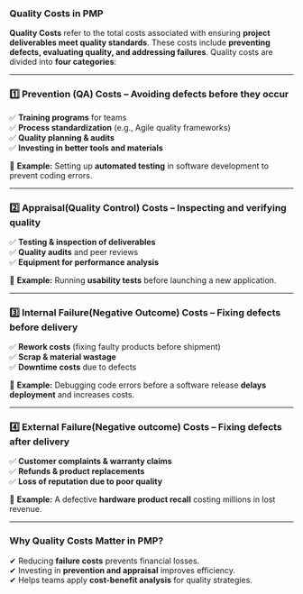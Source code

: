 ### **Quality Costs in PMP**

**Quality Costs** refer to the total costs associated with ensuring **project deliverables meet quality standards**. These costs include **preventing defects, evaluating quality, and addressing failures**. Quality costs are divided into **four categories**:

---

### **1️⃣ Prevention (QA) Costs** – **Avoiding defects before they occur**

✅ **Training programs** for teams  
✅ **Process standardization** (e.g., Agile quality frameworks)  
✅ **Quality planning & audits**  
✅ **Investing in better tools and materials**

📌 **Example:** Setting up **automated testing** in software development to prevent coding errors.

---

### **2️⃣ Appraisal(Quality Control) Costs** – **Inspecting and verifying quality**

✅ **Testing & inspection of deliverables**  
✅ **Quality audits** and peer reviews  
✅ **Equipment for performance analysis**

📌 **Example:** Running **usability tests** before launching a new application.

---

### **3️⃣ Internal Failure(Negative Outcome) Costs** – **Fixing defects before delivery**

✅ **Rework costs** (fixing faulty products before shipment)  
✅ **Scrap & material wastage**  
✅ **Downtime costs** due to defects

📌 **Example:** Debugging code errors before a software release **delays deployment** and increases costs.

---

### **4️⃣ External Failure(Negative outcome) Costs** – **Fixing defects after delivery**

✅ **Customer complaints & warranty claims**  
✅ **Refunds & product replacements**  
✅ **Loss of reputation due to poor quality**

📌 **Example:** A defective **hardware product recall** costing millions in lost revenue.

---

### **Why Quality Costs Matter in PMP?**

✔ Reducing **failure costs** prevents financial losses.  
✔ Investing in **prevention and appraisal** improves efficiency.  
✔ Helps teams apply **cost-benefit analysis** for quality strategies.
